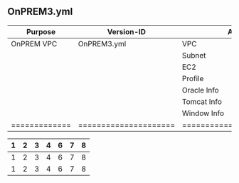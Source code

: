 ## OnPREM3.yml

| Purpose       | Version-ID            | AMI-DESC                     | DESC                                          |
| ------------- | --------------------- | ---------------------------- | --------------------------------------------- |
| OnPREM VPC    | OnPREM3.yml           | VPC                          | OnPREM VPC(10.100.0.0/16)                     |
|               |                       | Subnet                       | 2 Public, 2 Private Subnet                    |
|               |                       | EC2                          | Oracle-11gR2, Tomcat8, Windows2019            |
|               |                       | Profile                      | SSMProfile for EC2 instances                  |
|               |                       | Oracle Info                  | PublicSubnet1, 10.100.1.101                   |
|               |                       | Tomcat Info                  | PublicSubnet1, 10.100.1.102                   |
|               |                       | Window Info                  | PublicSubnet1, 10.100.1.103                   |
| ============= | ===================== | ============================ | ============================================= |


| 1   | 2   | 3   | 4   | 6   | 7   | 8   |
| --- | --- | --- | --- | --- | --- | --- |
| 1   | 2   | 3   | 4   | 6   | 7   | 8   |
| 1   | 2   | 3   | 4   | 6   | 7   | 8   |